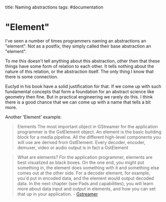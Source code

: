 title: Naming abstractions
tags: #documentation

"Element"
=========

I've seen a number of times programmers naming an abstractions an
"element". Not as a postfix, they simply called their base abstraction
an "element".

To me this doesn't tell anything about this abstraction, other then that
these things have some form of relation to each other. It tells nothing
about the nature of this relation, or the abstraction itself. The only
thing I know that there is some connection.

Euclyd in his book have a solid justification for that. If we come up
with such fundamental concepts that form a foundation for an abstract
science like geometry then fine. But in practical engineering we rarely
do this. I think there is a good chance that we can come up with a name
that tells a bit more.

Another 'Element' example:

> Elements The most important object in GStreamer for the application
> programmer is the GstElement object. An element is the basic building
> block for a media pipeline. All the different high-level components
> you will use are derived from GstElement. Every decoder, encoder,
> demuxer, video or audio output is in fact a GstElement

> What are elements? For the application programmer, elements are best
> visualized as black boxes. On the one end, you might put something in,
> the element does something with it and something else comes out at the
> other side. For a decoder element, for example, you'd put in encoded
> data, and the element would output decoded data. In the next chapter
> (see Pads and capabilities), you will learn more about data input and
> output in elements, and how you can set that up in your application. -
> [Gstreamer]

  ["Element"]: #element
  [Gstreamer]: https://gstreamer.freedesktop.org/documentation/application-development/basics/elements.html?gi-language=c

